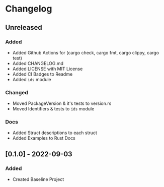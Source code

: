 <!--Markdownlint Rules-->
<!-- markdownlint-disable no-duplicate-header-->

# Changelog

<!-- All notable changes to this project will be documented in this file.
The format is based on :

* [Keep a Changelog](https://keepachangelog.com/en/1.0.0/),
and this project adheres to:
* [Semantic Versioning](https://semver.org/spec/v2.0.0.html). -->

## Unreleased
### Added
* Added Github Actions for (cargo check, cargo fmt, cargo clippy, cargo test)
* Added CHANGELOG.md
* Added LICENSE with MIT License
* Added CI Badges to Readme
* Added `ids` module

### Changed
* Moved PackageVersion & it's tests to version.rs
* Moved Identifiers & tests to `ids` module

### Docs
* Added Struct descriptions to each struct
* Added Examples to Rust Docs

## [0.1.0] - 2022-09-03

### Added

* Created Baseline Project
